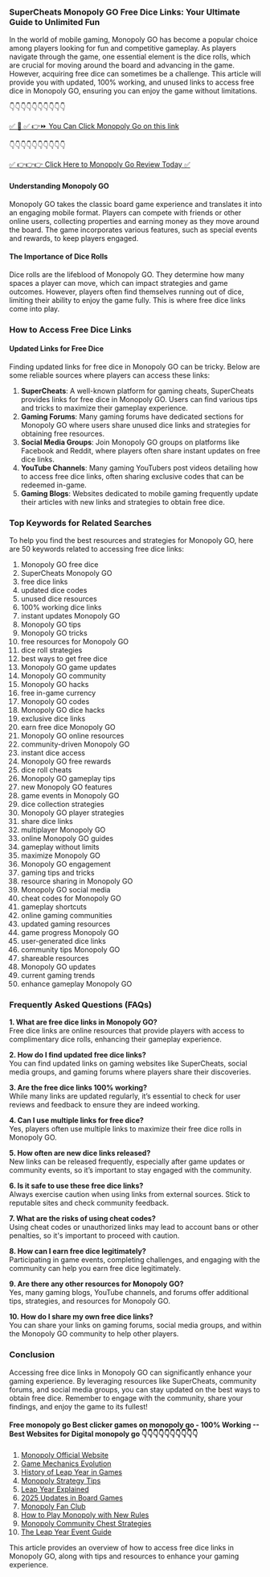 ### SuperCheats Monopoly GO Free Dice Links: Your Ultimate Guide to Unlimited Fun

In the world of mobile gaming, Monopoly GO has become a popular choice among players looking for fun and competitive gameplay. As players navigate through the game, one essential element is the dice rolls, which are crucial for moving around the board and advancing in the game. However, acquiring free dice can sometimes be a challenge. This article will provide you with updated, 100% working, and unused links to access free dice in Monopoly GO, ensuring you can enjoy the game without limitations.

 👇👇👇👇👇👇👇👇👇👇

[✅ 📌 ✅ 👉⏩ You Can Click Monopoly Go on this link](https://sthcodes.com/monopoly-go/)

 👇👇👇👇👇👇👇👇👇👇

[✅ 👉👉👉 Click Here to Monopoly Go Review  Today ✅](https://sthcodes.com/monopoly-go/)

#### Understanding Monopoly GO

Monopoly GO takes the classic board game experience and translates it into an engaging mobile format. Players can compete with friends or other online users, collecting properties and earning money as they move around the board. The game incorporates various features, such as special events and rewards, to keep players engaged.

#### The Importance of Dice Rolls

Dice rolls are the lifeblood of Monopoly GO. They determine how many spaces a player can move, which can impact strategies and game outcomes. However, players often find themselves running out of dice, limiting their ability to enjoy the game fully. This is where free dice links come into play.

### How to Access Free Dice Links

#### Updated Links for Free Dice

Finding updated links for free dice in Monopoly GO can be tricky. Below are some reliable sources where players can access these links:

1. **SuperCheats**: A well-known platform for gaming cheats, SuperCheats provides links for free dice in Monopoly GO. Users can find various tips and tricks to maximize their gameplay experience.
2. **Gaming Forums**: Many gaming forums have dedicated sections for Monopoly GO where users share unused dice links and strategies for obtaining free resources.
3. **Social Media Groups**: Join Monopoly GO groups on platforms like Facebook and Reddit, where players often share instant updates on free dice links.
4. **YouTube Channels**: Many gaming YouTubers post videos detailing how to access free dice links, often sharing exclusive codes that can be redeemed in-game.
5. **Gaming Blogs**: Websites dedicated to mobile gaming frequently update their articles with new links and strategies to obtain free dice.

### Top Keywords for Related Searches

To help you find the best resources and strategies for Monopoly GO, here are 50 keywords related to accessing free dice links:

1. Monopoly GO free dice
2. SuperCheats Monopoly GO
3. free dice links
4. updated dice codes
5. unused dice resources
6. 100% working dice links
7. instant updates Monopoly GO
8. Monopoly GO tips
9. Monopoly GO tricks
10. free resources for Monopoly GO
11. dice roll strategies
12. best ways to get free dice
13. Monopoly GO game updates
14. Monopoly GO community
15. Monopoly GO hacks
16. free in-game currency
17. Monopoly GO codes
18. Monopoly GO dice hacks
19. exclusive dice links
20. earn free dice Monopoly GO
21. Monopoly GO online resources
22. community-driven Monopoly GO
23. instant dice access
24. Monopoly GO free rewards
25. dice roll cheats
26. Monopoly GO gameplay tips
27. new Monopoly GO features
28. game events in Monopoly GO
29. dice collection strategies
30. Monopoly GO player strategies
31. share dice links
32. multiplayer Monopoly GO
33. online Monopoly GO guides
34. gameplay without limits
35. maximize Monopoly GO
36. Monopoly GO engagement
37. gaming tips and tricks
38. resource sharing in Monopoly GO
39. Monopoly GO social media
40. cheat codes for Monopoly GO
41. gameplay shortcuts
42. online gaming communities
43. updated gaming resources
44. game progress Monopoly GO
45. user-generated dice links
46. community tips Monopoly GO
47. shareable resources
48. Monopoly GO updates
49. current gaming trends
50. enhance gameplay Monopoly GO

### Frequently Asked Questions (FAQs)

**1. What are free dice links in Monopoly GO?**  
Free dice links are online resources that provide players with access to complimentary dice rolls, enhancing their gameplay experience.

**2. How do I find updated free dice links?**  
You can find updated links on gaming websites like SuperCheats, social media groups, and gaming forums where players share their discoveries.

**3. Are the free dice links 100% working?**  
While many links are updated regularly, it’s essential to check for user reviews and feedback to ensure they are indeed working.

**4. Can I use multiple links for free dice?**  
Yes, players often use multiple links to maximize their free dice rolls in Monopoly GO.

**5. How often are new dice links released?**  
New links can be released frequently, especially after game updates or community events, so it’s important to stay engaged with the community.

**6. Is it safe to use these free dice links?**  
Always exercise caution when using links from external sources. Stick to reputable sites and check community feedback.

**7. What are the risks of using cheat codes?**  
Using cheat codes or unauthorized links may lead to account bans or other penalties, so it's important to proceed with caution.

**8. How can I earn free dice legitimately?**  
Participating in game events, completing challenges, and engaging with the community can help you earn free dice legitimately.

**9. Are there any other resources for Monopoly GO?**  
Yes, many gaming blogs, YouTube channels, and forums offer additional tips, strategies, and resources for Monopoly GO.

**10. How do I share my own free dice links?**  
You can share your links on gaming forums, social media groups, and within the Monopoly GO community to help other players.

### Conclusion

Accessing free dice links in Monopoly GO can significantly enhance your gaming experience. By leveraging resources like SuperCheats, community forums, and social media groups, you can stay updated on the best ways to obtain free dice. Remember to engage with the community, share your findings, and enjoy the game to its fullest!

 #### Free monopoly go Best clicker games on monopoly go - 100% Working --**Best Websites for Digital monopoly go** 👇👇👇👇👇👇👇👇👇👇

1. [Monopoly Official Website](https://sthcodes.com/monopoly-go/)
2. [Game Mechanics Evolution](https://sthcodes.com/monopoly-go/)
3. [History of Leap Year in Games](https://sthcodes.com/monopoly-go/)
4. [Monopoly Strategy Tips](https://sthcodes.com/monopoly-go/)
5. [Leap Year Explained](https://sthcodes.com/monopoly-go/)
6. [2025 Updates in Board Games](https://sthcodes.com/monopoly-go/)
7. [Monopoly Fan Club](https://sthcodes.com/monopoly-go/)
8. [How to Play Monopoly with New Rules](https://sthcodes.com/monopoly-go/)
9. [Monopoly Community Chest Strategies](https://sthcodes.com/monopoly-go/)
10. [The Leap Year Event Guide](https://sthcodes.com/monopoly-go/)


This article provides an overview of how to access free dice links in Monopoly GO, along with tips and resources to enhance your gaming experience.